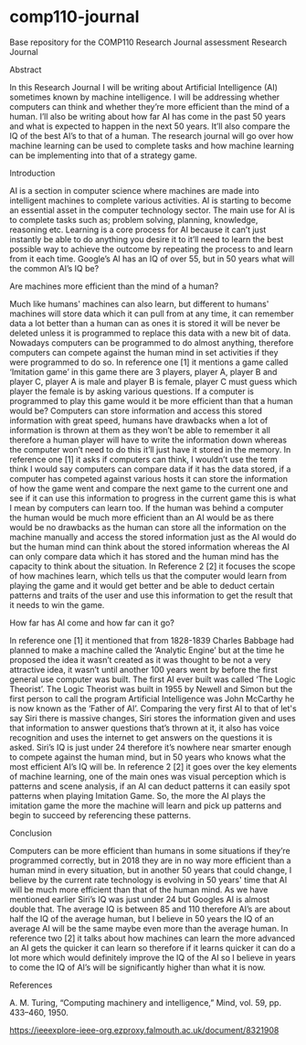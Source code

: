 # comp110-journal
Base repository for the COMP110 Research Journal assessment
Research Journal 

Abstract 

In this Research Journal I will be writing about Artificial Intelligence (AI) sometimes known by machine intelligence. I will be addressing whether computers can think and whether they’re more efficient than the mind of a human. I’ll also be writing about how far AI has come in the past 50 years and what is expected to happen in the next 50 years. It’ll also compare the IQ of the best AI’s to that of a human. The research journal will go over how machine learning can be used to complete tasks and how machine learning can be implementing into that of a strategy game. 

Introduction 

AI is a section in computer science where machines are made into intelligent machines to complete various activities. AI is starting to become an essential asset in the computer technology sector. The main use for AI is to complete tasks such as; problem solving, planning, knowledge, reasoning etc. Learning is a core process for AI because it can’t just instantly be able to do anything you desire it to it’ll need to learn the best possible way to achieve the outcome by repeating the process to and learn from it each time. Google’s AI has an IQ of over 55, but in 50 years what will the common AI’s IQ be? 

 

Are machines more efficient than the mind of a human? 

Much like humans' machines can also learn, but different to humans' machines will store data which it can pull from at any time, it can remember data a lot better than a human can as ones it is stored it will be never be deleted unless it is programmed to replace this data with a new bit of data. Nowadays computers can be programmed to do almost anything, therefore computers can compete against the human mind in set activities if they were programmed to do so. In reference one [1] it mentions a game called ‘Imitation game’ in this game there are 3 players, player A, player B and player C, player A is male and player B is female, player C must guess which player the female is by asking various questions. If a computer is programmed to play this game would it be more efficient than that a human would be? Computers can store information and access this stored information with great speed, humans have drawbacks when a lot of information is thrown at them as they won’t be able to remember it all therefore a human player will have to write the information down whereas the computer won’t need to do this it’ll just have it stored in the memory. In reference one [1] it asks if computers can think, I wouldn’t use the term think I would say computers can compare data if it has the data stored, if a computer has competed against various hosts it can store the information of how the game went and compare the next game to the current one and see if it can use this information to progress in the current game this is what I mean by computers can learn too. If the human was behind a computer the human would be much more efficient than an AI would be as there would be no drawbacks as the human can store all the information on the machine manually and access the stored information just as  the AI would do but the human mind can think about the stored information whereas the AI can only compare data which it has stored and the human mind has the capacity to think about the situation. In Reference 2 [2] it focuses the scope of how machines learn, which tells us that the computer would learn from playing the game and it would get better and be able to deduct certain patterns and traits of the user and use this information to get the result that it needs to win the game. 

 

How far has AI come and how far can it go? 

In reference one [1] it mentioned that from 1828-1839 Charles Babbage had planned to make a machine called the ‘Analytic Engine’ but at the time he proposed the idea it wasn’t created as it was thought to be not a very attractive idea, it wasn’t until another 100 years went by before the first general use computer was built. The first AI ever built was called ‘The Logic Theorist’. The Logic Theorist was built in 1955 by Newell and Simon but the first person to call the program Artificial Intelligence was John McCarthy he is now known as the ‘Father of AI’. Comparing the very first AI to that of let's say Siri there is massive changes, Siri stores the information given and uses that information to answer questions that’s thrown at it, it also has voice recognition and uses the internet to get answers on the questions it is asked. Siri’s IQ is just under 24 therefore it’s nowhere near smarter enough to compete against the human mind, but in 50 years who knows what the most efficient AI’s IQ will be. In reference 2 [2] it goes over the key elements of machine learning, one of the main ones was visual perception which is patterns and scene analysis, if an AI can deduct patterns it can easily spot patterns when playing Imitation Game. So, the more the AI plays the imitation game the more the machine will learn and pick up patterns and begin to succeed by referencing these patterns. 

 

 

 

Conclusion 

Computers can be more efficient than humans in some situations if they’re programmed correctly, but in 2018 they are in no way more efficient than a human mind in every situation, but in another 50 years that could change, I believe by the current rate technology is evolving in 50 years' time that AI will be much more efficient than that of the human mind. As we have mentioned earlier Siri’s IQ was just under 24 but Googles AI is almost double that. The average IQ is between 85 and 110 therefore AI’s are about half the IQ of the average human, but I believe in 50 years the IQ of an average AI will be the same maybe even more than the average human. In reference two [2] it talks about how machines can learn the more advanced an AI gets the quicker it can learn so therefore if it learns quicker it can do a lot more which would definitely improve the IQ of the AI so I believe in years to come the IQ of AI’s will be significantly higher than what it is now. 

 

 

 

 

 

 

 

 

 

 

References 

A. M. Turing, “Computing machinery and intelligence,” Mind, vol. 59, pp. 433–460, 1950. 

https://ieeexplore-ieee-org.ezproxy.falmouth.ac.uk/document/8321908 
